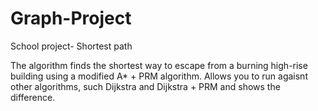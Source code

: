 # Graph-Project
School project- Shortest path

The algorithm finds the shortest way to escape from a burning high-rise building using a modified A* + PRM algorithm.
Allows you to run agaisnt other algorithms, such Dijkstra and Dijkstra + PRM and shows the difference.


